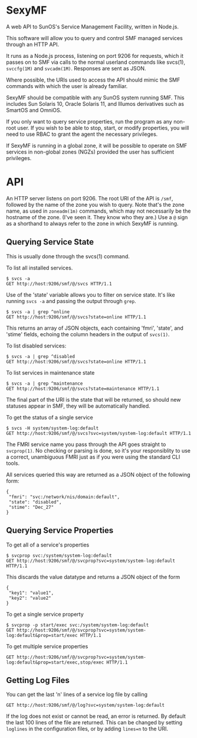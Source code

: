 SexyMF
======

A web API to SunOS's Service Management Facility, written in Node.js.

This software will allow you to query and control SMF managed services through
an HTTP API.

It runs as a Node.js process, listening on port 9206 for requests, which it
passes on to SMF via calls to the normal userland commands like svcs(1),
`svccfg(1M)` and `svcadm(1M)`. Responses are sent as JSON.

Where possible, the URIs used to access the API should mimic the SMF commands
with which the user is already familiar.

SexyMF should be compatible with any SunOS system running SMF. This includes Sun
Solaris 10, Oracle Solaris 11, and Illumos derivatives such as SmartOS and
OmniOS.

If you only want to query service properties, run the program as any non-root
user. If you wish to be able to stop, start, or modify properties, you will need
to use RBAC to grant the agent the necessary privileges.

If SexyMF is running in a global zone, it will be possible to operate on SMF
services in non-global zones (NGZs) provided the user has sufficient privileges.

API
===

An HTTP server listens on port 9206. The root URI of the API is `/smf`,
followed by the name of the zone you wish to query. Note that's the zone name,
as used in `zoneadm(1m)` commands, which may not necessarily be the hostname of
the zone. (I've seen it. They know who they are.) Use a `@` sign as a shorthand to
always refer to the zone in which SexyMF is running.


Querying Service State
----------------------

This is usually done through the svcs(1) command. 

To list all installed services.

    $ svcs -a 
    GET http://host:9206/smf/@/svcs HTTP/1.1

Use of the 'state' variable allows you to filter on service state. It's like
running `svcs -a` and passing the output through `grep`. 

    $ svcs -a | grep ^online
    GET http://host:9206/smf/@/svcs?state=online HTTP/1.1

This returns an array of JSON objects, each containing 'fmri', 'state', and
'stime' fields, echoing the column headers in the output of `svcs(1)`.

To list disabled services:

    $ svcs -a | grep ^disabled
    GET http://host:9206/smf/@/svcs?state=online HTTP/1.1

To list services in maintenance state

    $ svcs -a | grep ^maintenance
    GET http://host:9206/smf/@/svcs?state=maintenance HTTP/1.1

The final part of the URI is the state that will be returned, so should new
statuses appear in SMF, they will be automatically handled.

To get the status of a single service

    $ svcs -H system/system-log:default
    GET http://host:9206/smf/@/svcs?svc=system/system-log:default HTTP/1.1

The FMRI service name you pass through the API goes straight to `svcprop(1)`.
No checking or parsing is done, so it's your responsiblity to use a correct,
unambiguous FMRI just as if you were using the standard CLI tools.

All services queried this way are returned as a JSON object of the following
form:

    {
     "fmri": "svc:/network/nis/domain:default",
     "state": "disabled",
     "stime": "Dec_27"
    }

Querying Service Properties
---------------------------

To get all of a service's properties

    $ svcprop svc:/system/system-log:default
    GET http://host:9206/smf/@/svcprop?svc=system/system-log:default HTTP/1.1

This discards the value datatype and returns a JSON object of the form

    {
     "key1": "value1",
     "key2": "value2"
    }

To get a single service property

    $ svcprop -p start/exec svc:/system/system-log:default
    GET http://host:9206/smf/@/svcprop?svc=system/system-log:default&prop=start/exec HTTP/1.1

To get multiple service properties

    GET http://host:9206/smf/@/svcprop?svc=system/system-log:default&prop=start/exec,stop/exec HTTP/1.1
 
Getting Log Files
-----------------

You can get the last 'n' lines of a service log file by calling

    GET http://host:9206/smf/@/log?svc=system/system-log:default

If the log does not exist or cannot be read, an error is returned. By default
the last 100 lines of the file are returned. This can be changed by setting
`loglines` in the configuration files, or by adding `lines=n` to the URI.

